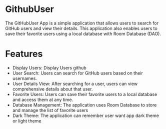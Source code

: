 # GithubUser
The GitHubUser App is a simple application that allows users to search for GitHub users and view their details. This application also enables users to save their favorite users using a local database with Room Database (DAO).

# Features
  - Display Users: Display Users github
  - User Search: Users can search for GitHub users based on their usernames.
  - User Details View: After searching for a user, users can view comprehensive details about that user.
  - Favorite Users: Users can save their favorite users to a local database and access them at any time.
  - Database Management: The application uses Room Database to store and manage the list of favorite users
  - Dark Theme: The application can remember user want app dark theme or light theme
